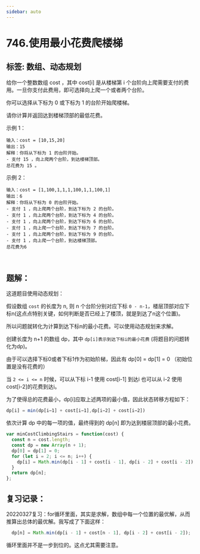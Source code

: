 ```yaml
---
sidebar: auto
---
```


# 746.使用最小花费爬楼梯

## 标签: 数组、动态规划

给你一个整数数组 cost ，其中 cost[i] 是从楼梯第 i 个台阶向上爬需要支付的费用。一旦你支付此费用，即可选择向上爬一个或者两个台阶。

你可以选择从下标为 0 或下标为 1 的台阶开始爬楼梯。

请你计算并返回达到楼梯顶部的最低花费。

示例 1：
```
输入：cost = [10,15,20]
输出：15
解释：你将从下标为 1 的台阶开始。
- 支付 15 ，向上爬两个台阶，到达楼梯顶部。
总花费为 15 。
```

示例 2：
```
输入：cost = [1,100,1,1,1,100,1,1,100,1]
输出：6
解释：你将从下标为 0 的台阶开始。
- 支付 1 ，向上爬两个台阶，到达下标为 2 的台阶。
- 支付 1 ，向上爬两个台阶，到达下标为 4 的台阶。
- 支付 1 ，向上爬两个台阶，到达下标为 6 的台阶。
- 支付 1 ，向上爬一个台阶，到达下标为 7 的台阶。
- 支付 1 ，向上爬两个台阶，到达下标为 9 的台阶。
- 支付 1 ，向上爬一个台阶，到达楼梯顶部。
总花费为6 
```
 
## 题解：
这道题目使用动态规划：

假设数组 `cost` 的长度为 n, 则 n 个台阶分别对应下标 `0 - n-1`，楼层顶部对应下标n(这点点特别关键，如何判断是否已经上了楼顶，就是到达了n这个位置)。

所以问题就转化为计算到达下标n的最小花费。可以使用动态规划来求解。

创建长度为 n+1 的数组 dp，其中 `dp[i]表示到达下标i的最小花费` (将题目的问题转化为dp)。

由于可以选择下标0或者下标1作为初始阶梯，因此有 dp[0] = dp[1] = 0 （初始位置是没有花费的）

当 `2 <= i <= n` 时候，可以从下标 i-1 使用 cost[i-1] 到达i 也可以从 i-2 使用cost[i-2]的花费到达i。

为了使得总的花费最小，dp[i]应取上述两项的最小值，因此状态转移方程如下：

```js
dp[i] = min(dp[i−1] + cost[i−1],dp[i−2] + cost[i−2])
```

依次计算 dp 中的每一项的值，最终得到的 dp[n] 即为达到楼层顶部的最小花费。

```js
var minCostClimbingStairs = function(cost) {
  const n = cost.length;
  const dp = new Array(n + 1);
  dp[0] = dp[1] = 0;
  for (let i = 2; i <= n; i++) {
    dp[i] = Math.min(dp[i - 1] + cost[i - 1], dp[i - 2] + cost[i - 2]);
  }
  return dp[n];
};
```

## 复习记录：
20220327复习：for循环里面，其实是求解，数组中每一个位置的最优解，从而推算出总体的最优解。我写成了下面这样：
```js
  dp[n] = Math.min(dp[i - 1] + cost[n - 1], dp[i - 2] + cost[i - 2]);
```
循环里面并不是一步到位的。这点尤其需要注意。


